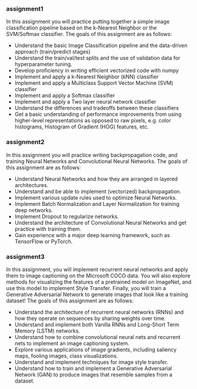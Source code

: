 
### assignment1
In this assignment you will practice putting together a simple image classification pipeline based on the k-Nearest Neighbor or the SVM/Softmax classifier. The goals of this assignment are as follows:

- Understand the basic Image Classification pipeline and the data-driven approach (train/predict stages)
- Understand the train/val/test splits and the use of validation data for hyperparameter tuning.
- Develop proficiency in writing efficient vectorized code with numpy
- Implement and apply a k-Nearest Neighbor (kNN) classifier
- Implement and apply a Multiclass Support Vector Machine (SVM) classifier
- Implement and apply a Softmax classifier
- Implement and apply a Two layer neural network classifier
- Understand the differences and tradeoffs between these classifiers
- Get a basic understanding of performance improvements from using higher-level representations as opposed to raw pixels, e.g. color histograms, Histogram of Gradient (HOG) features, etc.

### assignment2
In this assignment you will practice writing backpropagation code, and training Neural Networks and Convolutional Neural Networks. The goals of this assignment are as follows:

- Understand Neural Networks and how they are arranged in layered architectures.
- Understand and be able to implement (vectorized) backpropagation.
- Implement various update rules used to optimize Neural Networks.
- Implement Batch Normalization and Layer Normalization for training deep networks.
- Implement Dropout to regularize networks.
- Understand the architecture of Convolutional Neural Networks and get practice with training them.
- Gain experience with a major deep learning framework, such as TensorFlow or PyTorch.

### assignment3
In this assignment, you will implement recurrent neural networks and apply them to image captioning on the Microsoft COCO data. You will also explore methods for visualizing the features of a pretrained model on ImageNet, and use this model to implement Style Transfer. Finally, you will train a Generative Adversarial Network to generate images that look like a training dataset! The goals of this assignment are as follows:

- Understand the architecture of recurrent neural networks (RNNs) and how they operate on sequences by sharing weights over time.
- Understand and implement both Vanilla RNNs and Long-Short Term Memory (LSTM) networks.
- Understand how to combine convolutional neural nets and recurrent nets to implement an image captioning system.
- Explore various applications of image gradients, including saliency maps, fooling images, class visualizations.
- Understand and implement techniques for image style transfer.
- Understand how to train and implement a Generative Adversarial Network (GAN) to produce images that resemble samples from a dataset.

